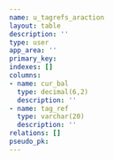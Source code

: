 ```yaml
---
name: u_tagrefs_araction
layout: table
description: ''
type: user
app_area: ''
primary_key: 
indexes: []
columns:
- name: cur_bal
  type: decimal(6,2)
  description: ''
- name: tag_ref
  type: varchar(20)
  description: ''
relations: []
pseudo_pk: 
---
```


